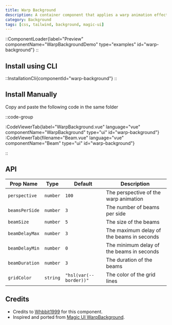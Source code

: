 ```yaml
---
title: Warp Background
description: A container component that applies a warp animation effect to its children
category: Background
tags: [css, tailwind, background, magic-ui]
---
```


::ComponentLoader{label="Preview" componentName="WarpBackgroundDemo" type="examples" id="warp-background"}
::

## Install using CLI

::InstallationCli{componentId="warp-background"}
::

## Install Manually

Copy and paste the following code in the same folder

::code-group

:CodeViewerTab{label="WarpBackground.vue" language="vue" componentName="WarpBackground" type="ui" id="warp-background"}
:CodeViewerTab{filename="Beam.vue" language="vue" componentName="Beam" type="ui" id="warp-background"}

::

## API

| Prop Name      | Type     | Default                | Description                               |
| -------------- | -------- | ---------------------- | ----------------------------------------- |
| `perspective`  | `number` | `100`                  | The perspective of the warp animation     |
| `beamsPerSide` | `number` | `3`                    | The number of beams per side              |
| `beamSize`     | `number` | `5`                    | The size of the beams                     |
| `beamDelayMax` | `number` | `3`                    | The maximum delay of the beams in seconds |
| `beamDelayMin` | `number` | `0`                    | The minimum delay of the beams in seconds |
| `beamDuration` | `number` | `3`                    | The duration of the beams                 |
| `gridColor`    | `string` | `"hsl(var(--border))"` | The color of the grid lines               |

## Credits

- Credits to [Whbbit1999](https://github.com/Whbbit1999) for this component.
- Inspired and ported from [Magic UI WarpBackground](https://magicui.design/docs/components/warp-background).
